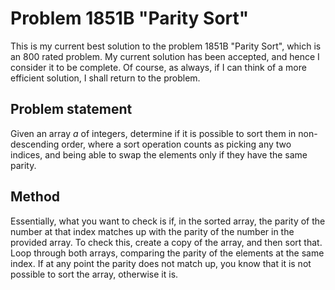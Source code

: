 # Problem 1851B "Parity Sort"
This is my current best solution to the problem 1851B "Parity Sort", which is an 800 rated problem. My current solution has been accepted, and hence I consider it to be complete. Of course, as always, if I can think of a more efficient solution, I shall return to the problem. 

## Problem statement
Given an array $a$ of integers, determine if it is possible to sort them in non-descending order, where a sort operation counts as picking any two indices, and being able to swap the elements only if they have the same parity.

## Method
Essentially, what you want to check is if, in the sorted array, the parity of the number at that index matches up with the parity of the number in the provided array. To check this, create a copy of the array, and then sort that. Loop through both arrays, comparing the parity of the elements at the same index. If at any point the parity does not match up, you know that it is not possible to sort the array, otherwise it is.